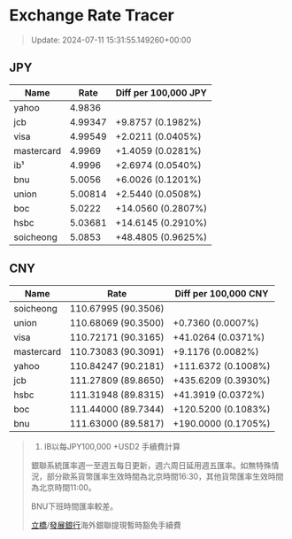 # Exchange Rate Tracer

> Update: 2024-07-11 15:31:55.149260+00:00

## JPY

| Name       |    Rate | Diff per 100,000 JPY   |
|------------|---------|------------------------|
| yahoo      | 4.9836  |                        |
| jcb        | 4.99347 | +9.8757 (0.1982%)      |
| visa       | 4.99549 | +2.0211 (0.0405%)      |
| mastercard | 4.9969  | +1.4059 (0.0281%)      |
| ib¹        | 4.9996  | +2.6974 (0.0540%)      |
| bnu        | 5.0056  | +6.0026 (0.1201%)      |
| union      | 5.00814 | +2.5440 (0.0508%)      |
| boc        | 5.0222  | +14.0560 (0.2807%)     |
| hsbc       | 5.03681 | +14.6145 (0.2910%)     |
| soicheong  | 5.0853  | +48.4805 (0.9625%)     |

## CNY

| Name       | Rate                | Diff per 100,000 CNY   |
|------------|---------------------|------------------------|
| soicheong  | 110.67995	(90.3506) |                        |
| union      | 110.68069	(90.3500) | +0.7360 (0.0007%)      |
| visa       | 110.72171	(90.3165) | +41.0264 (0.0371%)     |
| mastercard | 110.73083	(90.3091) | +9.1176 (0.0082%)      |
| yahoo      | 110.84247	(90.2181) | +111.6372 (0.1008%)    |
| jcb        | 111.27809	(89.8650) | +435.6209 (0.3930%)    |
| hsbc       | 111.31948	(89.8315) | +41.3919 (0.0372%)     |
| boc        | 111.44000	(89.7344) | +120.5200 (0.1083%)    |
| bnu        | 111.63000	(89.5817) | +190.0000 (0.1705%)    |


> 1. IB以每JPY100,000 +USD2 手續費計算
>
> 銀聯系統匯率週一至週五每日更新，週六周日延用週五匯率。如無特殊情況，部分歐系貨幣匯率生效時間為北京時間16:30，其他貨幣匯率生效時間為北京時間11:00。
>
> BNU下班時間匯率較差。
>
> [立橋](https://www.wlbank.com.mo/uploads/ueditor/file/20181211/1544536513900230.pdf)/[發展銀行](https://www.mdb.com.mo/Service_Charges_20230728.pdf)海外銀聯提現暫時豁免手續費

